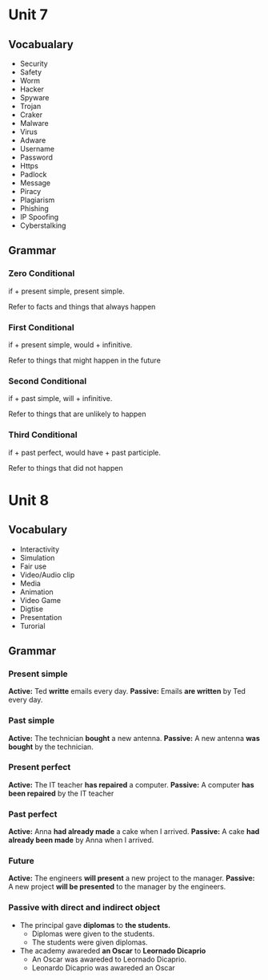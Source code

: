 # Unit 7
## Vocabualary

- Security          
- Safety            
- Worm              
- Hacker            
- Spyware           
- Trojan            
- Craker            
- Malware           
- Virus             
- Adware            
- Username          
- Password          
- Https             
- Padlock           
- Message           
- Piracy            
- Plagiarism        
- Phishing          
- IP Spoofing       
- Cyberstalking

## Grammar
### Zero Conditional
if + present simple, present simple.

Refer to facts and things that always happen

### First Conditional
if + present simple, would + infinitive.

Refer to things that might happen in the future

### Second Conditional	
if + past simple, will + infinitive.

Refer to things that are unlikely to happen

### Third Conditional
if + past perfect, would have + past participle.

Refer to things that did not happen

# Unit 8
## Vocabulary
- Interactivity
- Simulation
- Fair use
- Video/Audio clip
- Media
- Animation
- Video Game
- Digtise
- Presentation
- Turorial

## Grammar

### Present simple
**Active:** Ted **writte** emails every day.
**Passive:** Emails **are written** by Ted every day.

### Past simple
**Active:** The technician **bought** a new antenna.
**Passive:** A new antenna **was bought** by the technician.

### Present perfect
**Active:** The IT teacher **has repaired** a computer.
**Passive:** A computer **has been repaired** by the IT teacher

### Past perfect
**Active:**  Anna **had already made** a cake when I arrived.
**Passive:** A cake **had already been made** by Anna when I arrived.

### Future
**Active:** The engineers **will present** a new project to the manager.
**Passive:** A new project **will be presented** to the manager by the engineers.

### Passive with direct and indirect object
- The principal gave **diplomas** to **the students.**
    - Diplomas were given to the students.
    - The students were given diplomas.
- The academy awareded **an Oscar** to **Leornado Dicaprio**
    - An Oscar was awareded to Leornado Dicaprio.
    - Leonardo Dicaprio was awareded an Oscar